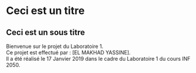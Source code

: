 # Ceci est un titre
## Ceci est un sous titre

Bienvenue sur le projet du Laboratoire 1.  
Ce projet est effectué par : [EL MAKHAD YASSINE].  
Il a été réalisé le 17 Janvier 2019 dans le cadre du Laboratoire 1 du cours INF 2050.  
